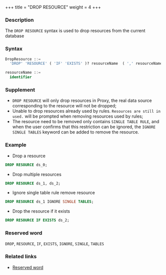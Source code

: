 +++
title = "DROP RESOURCE"
weight = 4
+++

### Description

The `DROP RESOURCE` syntax is used to drop resources from the current database

### Syntax

```sql
DropResource ::=
  'DROP' 'RESOURCE' ( 'IF' 'EXISTS' )? resourceName  ( ',' resourceName )* ( 'IGNORE' 'SINGLE' 'TABLES' )?

resourceName ::=
  identifier
```

### Supplement

- `DROP RESOURCE` will only drop resources in Proxy, the real data source corresponding to the resource will not be
  dropped;
- Unable to drop resources already used by rules. `Resources are still in used.` will be prompted when removing
  resources used by rules;
- The resource need to be removed only contains `SINGLE TABLE RULE`, and when the user confirms that this restriction
  can be ignored, the `IGNORE SINGLE TABLES` keyword can be added to remove the resource.

### Example

- Drop a resource

```sql
DROP RESOURCE ds_0;
```

- Drop multiple resources

```sql
DROP RESOURCE ds_1, ds_2;
```

- Ignore single table rule remove resource

```sql
DROP RESOURCE ds_1 IGNORE SINGLE TABLES;
```

- Drop the resource if it exists

```sql
DROP RESOURCE IF EXISTS ds_2;
```

### Reserved word

`DROP`, `RESOURCE`, `IF`, `EXISTS`, `IGNORE`, `SINGLE`, `TABLES`

### Related links

- [Reserved word](/en/reference/distsql/syntax/reserved-word/)
